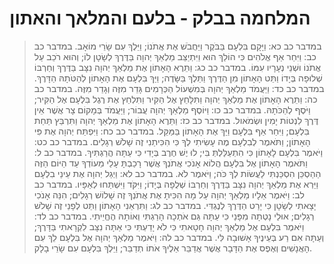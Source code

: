 # המלחמה בבלק - בלעם והמלאך והאתון

> במדבר כב כא: וַיָּקָם בִּלְעָם בַּבֹּקֶר וַיַּחֲבֹשׁ אֶת אֲתֹנוֹ; וַיֵּלֶךְ עִם שָׂרֵי מוֹאָב.
> במדבר כב כב: וַיִּחַר אַף אֱלֹהִים כִּי הוֹלֵךְ הוּא וַיִּתְיַצֵּב מַלְאַךְ יְהוָה בַּדֶּרֶךְ לְשָׂטָן לוֹ; וְהוּא רֹכֵב עַל אֲתֹנוֹ וּשְׁנֵי נְעָרָיו עִמּוֹ.
> במדבר כב כג: וַתֵּרֶא הָאָתוֹן אֶת מַלְאַךְ יְהוָה נִצָּב בַּדֶּרֶךְ וְחַרְבּוֹ שְׁלוּפָה בְּיָדוֹ וַתֵּט הָאָתוֹן מִן הַדֶּרֶךְ וַתֵּלֶךְ בַּשָּׂדֶה; וַיַּךְ בִּלְעָם אֶת הָאָתוֹן לְהַטֹּתָהּ הַדָּרֶךְ.
> במדבר כב כד: וַיַּעֲמֹד מַלְאַךְ יְהוָה בְּמִשְׁעוֹל הַכְּרָמִים גָּדֵר מִזֶּה וְגָדֵר מִזֶּה.
> במדבר כב כה: וַתֵּרֶא הָאָתוֹן אֶת מַלְאַךְ יְהוָה וַתִּלָּחֵץ אֶל הַקִּיר וַתִּלְחַץ אֶת רֶגֶל בִּלְעָם אֶל הַקִּיר; וַיֹּסֶף לְהַכֹּתָהּ.
> במדבר כב כו: וַיּוֹסֶף מַלְאַךְ יְהוָה עֲבוֹר; וַיַּעֲמֹד בְּמָקוֹם צָר אֲשֶׁר אֵין דֶּרֶךְ לִנְטוֹת יָמִין וּשְׂמֹאול.
> במדבר כב כז: וַתֵּרֶא הָאָתוֹן אֶת מַלְאַךְ יְהוָה וַתִּרְבַּץ תַּחַת בִּלְעָם; וַיִּחַר אַף בִּלְעָם וַיַּךְ אֶת הָאָתוֹן בַּמַּקֵּל.
> במדבר כב כח: וַיִּפְתַּח יְהוָה אֶת פִּי הָאָתוֹן; וַתֹּאמֶר לְבִלְעָם מֶה עָשִׂיתִי לְךָ כִּי הִכִּיתַנִי זֶה שָׁלֹשׁ רְגָלִים.
> במדבר כב כט: וַיֹּאמֶר בִּלְעָם לָאָתוֹן כִּי הִתְעַלַּלְתְּ בִּי; לוּ יֶשׁ חֶרֶב בְּיָדִי כִּי עַתָּה הֲרַגְתִּיךְ.
> במדבר כב ל: וַתֹּאמֶר הָאָתוֹן אֶל בִּלְעָם הֲלוֹא אָנֹכִי אֲתֹנְךָ אֲשֶׁר רָכַבְתָּ עָלַי מֵעוֹדְךָ עַד הַיּוֹם הַזֶּה הַהַסְכֵּן הִסְכַּנְתִּי לַעֲשׂוֹת לְךָ כֹּה; וַיֹּאמֶר לֹא.
> במדבר כב לא: וַיְגַל יְהוָה אֶת עֵינֵי בִלְעָם וַיַּרְא אֶת מַלְאַךְ יְהוָה נִצָּב בַּדֶּרֶךְ וְחַרְבּוֹ שְׁלֻפָה בְּיָדוֹ; וַיִּקֹּד וַיִּשְׁתַּחוּ לְאַפָּיו.
> במדבר כב לב: וַיֹּאמֶר אֵלָיו מַלְאַךְ יְהוָה עַל מָה הִכִּיתָ אֶת אֲתֹנְךָ זֶה שָׁלוֹשׁ רְגָלִים; הִנֵּה אָנֹכִי יָצָאתִי לְשָׂטָן כִּי יָרַט הַדֶּרֶךְ לְנֶגְדִּי.
> במדבר כב לג: וַתִּרְאַנִי הָאָתוֹן וַתֵּט לְפָנַי זֶה שָׁלֹשׁ רְגָלִים; אוּלַי נָטְתָה מִפָּנַי כִּי עַתָּה גַּם אֹתְכָה הָרַגְתִּי וְאוֹתָהּ הֶחֱיֵיתִי.
> במדבר כב לד: וַיֹּאמֶר בִּלְעָם אֶל מַלְאַךְ יְהוָה חָטָאתִי כִּי לֹא יָדַעְתִּי כִּי אַתָּה נִצָּב לִקְרָאתִי בַּדָּרֶךְ; וְעַתָּה אִם רַע בְּעֵינֶיךָ אָשׁוּבָה לִּי.
> במדבר כב לה: וַיֹּאמֶר מַלְאַךְ יְהוָה אֶל בִּלְעָם לֵךְ עִם הָאֲנָשִׁים וְאֶפֶס אֶת הַדָּבָר אֲשֶׁר אֲדַבֵּר אֵלֶיךָ אֹתוֹ תְדַבֵּר; וַיֵּלֶךְ בִּלְעָם עִם שָׂרֵי בָלָק. 
 

